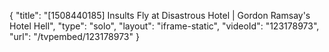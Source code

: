 {
    "title": "[1508440185] Insults Fly at Disastrous Hotel | Gordon Ramsay's Hotel Hell",
    "type": "solo",
    "layout": "iframe-static",
    "videoId": "123178973",
    "url": "\/tvpembed\/123178973"
}